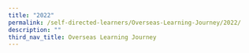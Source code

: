 ```yaml
---
title: "2022"
permalink: /self-directed-learners/Overseas-Learning-Journey/2022/
description: ""
third_nav_title: Overseas Learning Journey
---
```


